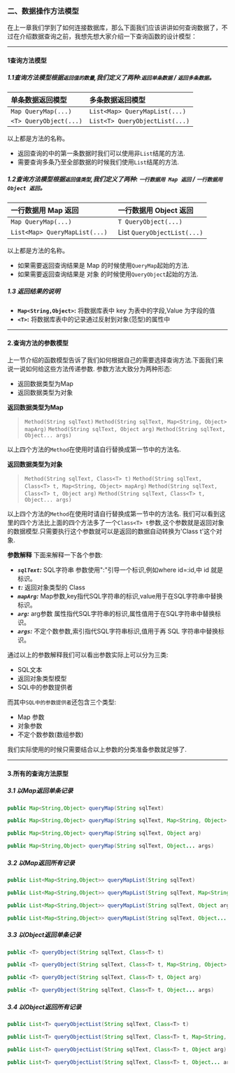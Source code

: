 ### 二、数据操作方法模型

在上一章我们学到了如何连接数据库，那么下面我们应该讲讲如何查询数据了，不过在介绍数据查询之前，我想先想大家介绍一下查询函数的设计模型：


---------------------------
#### 1查询方法模型
##### 1.1查询方法模型根据`返回值的数量`,我们定义了两种:`返回单条数据` / `返回多条数据`。

 |单条数据返回模型 | 多条数据返回模型   |
 | :-----------------------  |:------------- |
 |`Map QueryMap(...)`     |`List<Map> QueryMapList(...)`    |
 |`<T> QueryObject(...)`|`List<T> QueryObjectList(...)`|

以上都是方法的名称。

 - 返回查询的中的第一条数据时我们可以使用非`List`结尾的方法.
 - 需要查询多条乃至全部数据的时候我们使用`List`结尾的方法.

##### 1.2查询方法模型根据`返回值类型`,我们定义了两种: `一行数据用 Map 返回` / `一行数据用 Object 返回`。

 |一行数据用 Map 返回 | 一行数据用 Object 返回   |
 | :-----------------------  |:------------- |
 |`Map QueryMap(...)`     |`T QueryObject(...)`    |
 |`List<Map> QueryMapList(...) `| List<T> `QueryObjectList(...)`|

以上都是方法的名称。

 - 如果需要返回查询结果是 Map 的时候使用`QueryMap`起始的方法.
 - 如果需要返回查询结果是 对象 的时候使用`QueryObject`起始的方法.

##### 1.3 返回结果的说明
  - **`Map<String,Object>`:** 将数据库表中 key 为表中的字段,Value 为字段的值
  - **`<T>`:** 将数据库表中的记录通过反射到对象(范型)的属性中
---------------------------

#### 2.查询方法的参数模型
上一节介绍的函数模型告诉了我们如何根据自己的需要选择查询方法.下面我们来说一说如何给这些方法传递参数.
参数方法大致分为两种形态:
 - 返回数据类型为Map
 - 返回数据类型为对象

**返回数据类型为Map**
> `Method(String sqlText)`
> `Method(String sqlText, Map<String, Object> mapArg)`
> `Method(String sqlText, Object arg)`
> `Method(String sqlText, Object... args)`

以上四个方法的`Method`在使用时请自行替换成第一节中的方法名.

**返回数据类型为对象**
> `Method(String sqlText, Class<T> t)`
> `Method(String sqlText, Class<T> t, Map<String, Object> mapArg)`
> `Method(String sqlText, Class<T> t, Object arg)`
> `Method(String sqlText, Class<T> t, Object... args)`

以上四个方法的`Method`在使用时请自行替换成第一节中的方法名.
我们可以看到这里的四个方法比上面的四个方法多了一个`Class<T> t`参数,这个参数就是返回对象的数据模型.只需要执行这个参数就可以是返回的数据自动转换为'Class<T> t'这个对象.

**参数解释**
  下面来解释一下各个参数:
  - ***`sqlText`:*** SQL字符串 参数使用":"引导一个标识,例如where id=:id,中 id 就是标识。
  - ***`t`:*** 返回对象类型的 Class
  - ***`mapArg`:*** Map参数,key指代SQL字符串的标识,value用于在SQL字符串中替换标识。
  - ***`arg`:*** arg参数 属性指代SQL字符串的标识,属性值用于在SQL字符串中替换标识。
  - ***`args`:*** 不定个数参数,索引指代SQL字符串标识,值用于再 SQL 字符串中替换标识。

通过以上的参数解释我们可以看出参数实际上可以分为三类:
  - SQL文本
  - 返回对象类型模型
  - SQL中的参数提供者

而其中`SQL中的参数提供者`还包含三个类型:
  - Map 参数
  - 对象参数
  - 不定个数参数(数组参数)

我们实际使用的时候只需要结合以上参数的分类准备参数就足够了.

---------------------------

#### 3.所有的查询方法原型
##### 3.1 **以Map返回单条记录**
```java
public Map<String,Object> queryMap(String sqlText)
```
```java
public Map<String,Object> queryMap(String sqlText, Map<String, Object> mapArg)
```
```java
public Map<String,Object> queryMap(String sqlText, Object arg)
```
```java
public Map<String,Object> queryMap(String sqlText, Object... args)
```

##### 3.2 **以Map返回所有记录**
```java
public List<Map<String,Object>> queryMapList(String sqlText)
```
```java
public List<Map<String,Object>> queryMapList(String sqlText, Map<String, Object> mapArg)
```
```java
public List<Map<String,Object>> queryMapList(String sqlText, Object arg)
```
```java
public List<Map<String,Object>> queryMapList(String sqlText, Object... args)
```

##### 3.3 **以Object返回单条记录**
```java
public <T> queryObject(String sqlText, Class<T> t)
```
```java
public <T> queryObject(String sqlText, Class<T> t, Map<String, Object> mapArg)
```
```java
public <T> queryObject(String sqlText, Class<T> t, Object arg)
```
```java
public <T> queryObject(String sqlText, Class<T> t, Object... args)
```

##### 3.4 **以Object返回所有记录**
```java
public List<T> queryObjectList(String sqlText, Class<T> t)
```
```java
public List<T> queryObjectList(String sqlText, Class<T> t, Map<String, Object> mapArg)
```
```java
public List<T> queryObjectList(String sqlText, Class<T> t, Object arg)
```
```java
public List<T> queryObjectList(String sqlText, Class<T> t, Object... args)
```





